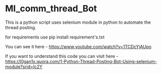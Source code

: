 # MI_comm_thread_Bot



This is a python script uses selenium module in python to automate the thread posting.

for requirements use pip install requirement's.txt

You can see it here - https://www.youtube.com/watch?v=1TCDcYjAUpo

If you want to understand this code you can visit here -
https://l0gan1x.quora.com/1-Python-Thread-Posting-Bot-Using-selenium-module?srid=Ic2Y
